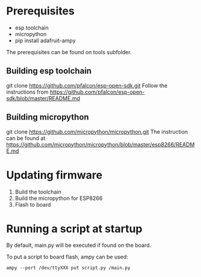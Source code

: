 # Prerequisites
- esp toolchain
- micropython
- pip install adafruit-ampy 

The prerequisites can be found on tools subfolder.

## Building esp toolchain
git clone https://github.com/pfalcon/esp-open-sdk.git
Follow the instructions from https://github.com/pfalcon/esp-open-sdk/blob/master/README.md

## Building micropython
git clone https://github.com/micropython/micropython.git
The instruction can be found at https://github.com/micropython/micropython/blob/master/esp8266/README.md

# Updating firmware
1. Build the toolchain
2. Build the micropython for ESP8266
3. Flash to board

# Running a script at startup
By default, main.py will be executed if found on the board.

To put a script to board flash, ampy can be used:
```
ampy --port /dev/ttyXXX put script.py /main.py
```

